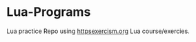 # Lua-Programs

Lua practice Repo using [httpsexercism.org](https://exercism.org) Lua course/exercies.
